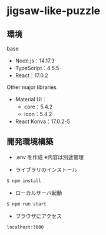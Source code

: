 # jigsaw-like-puzzle

## 環境
base
- Node.js：14.17.3
- TypeScript：4.5.5
- React：17.0.2

Other major libraries
- Material UI：
  - core：5.4.2
  - icon：5.4.2
- React Konva：17.0.2-5

## 開発環境構築
- .env を作成
  ※内容は別途管理

- ライブラリのインストール
```bash
$ npm install
```

- ローカルサーバ起動
```bash
$ npm run start
```

- ブラウザにアクセス
```
localhost:3000
```
